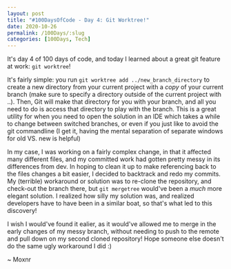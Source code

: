 ```yaml
---
layout: post
title: "#100DaysOfCode - Day 4: Git Worktree!"
date: 2020-10-26
permalink: /100Days/:slug
categories: [100Days, Tech]
---
```

It's day 4 of 100 days of code, and today I learned about a great git feature at work: `git worktree`!

It's fairly simple: you run `git worktree add ../new_branch_directory` to create a new directory from your current project with a *copy* of your current branch (make sure to specify a directory outside of the current project with ..). Then, Git will make that directory for you with your branch, and all you need to do is access that directory to play with the branch. This is a great utility for when you need to open the solution in an IDE which takes a while to change between switched branches, or even if you just like to avoid the git commandline (I get it, having the mental separation of separate windows for old VS. new is helpful)

In my case, I was working on a fairly complex change, in that it affected many different files, and my committed work had gotten pretty messy in its differences from dev. In hoping to clean it up to make referencing back to the files changes a bit easier, I decided to backtrack and redo my commits. My (terrible) workaround or solution was to re-clone the repository, and check-out the branch there, but `git mergetree` would've been a _much_ more elegant solution. I realized how silly my solution was, and realized developers have to have been in a similar boat, so that's what led to this discovery! 

I wish I would've found it ealier, as it would've allowed me to merge in the early changes of my messy branch, without needing to push to the remote and pull down on my second cloned repository! Hope someone else doesn't do the same ugly workaround I did :)

~ Moxnr
